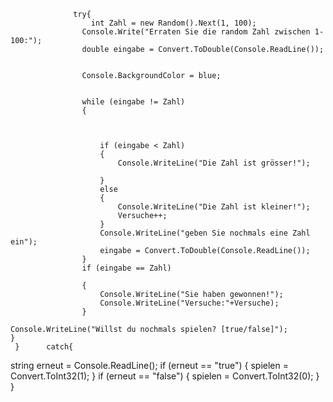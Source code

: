                   try{
                      int Zahl = new Random().Next(1, 100);
                    Console.Write("Erraten Sie die random Zahl zwischen 1-100:");
                    double eingabe = Convert.ToDouble(Console.ReadLine());
                    
                    
                    Console.BackgroundColor = blue;


                    while (eingabe != Zahl)
                    {



                        if (eingabe < Zahl)
                        {
                            Console.WriteLine("Die Zahl ist grösser!");

                        }
                        else
                        {
                            Console.WriteLine("Die Zahl ist kleiner!");
                            Versuche++;
                        }
                        Console.WriteLine("geben Sie nochmals eine Zahl ein");
                        eingabe = Convert.ToDouble(Console.ReadLine());
                    }
                    if (eingabe == Zahl)

                    {
                        Console.WriteLine("Sie haben gewonnen!");
                        Console.WriteLine("Versuche:"+Versuche);
                    }
                    
    Console.WriteLine("Willst du nochmals spielen? [true/false]");
    }
     }      catch{ 

  string erneut = Console.ReadLine();
    if (erneut == "true")
    {
        spielen = Convert.ToInt32(1);
    }
    if (erneut == "false")
    {
        spielen = Convert.ToInt32(0);
    }
  }

               

